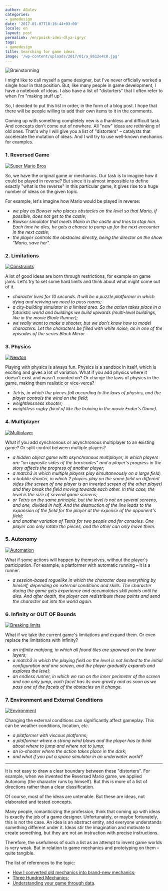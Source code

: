 ```yaml
---
author: AGulev
categories:
- gamedesign
date: '2017-01-07T18:16:44+03:00'
locale: en
layout: post
permalink: /en/poisk-idei-dlya-igry/
tags:
- gamedesign
title: Searching for game ideas
image: '/wp-content/uploads/2017/01/a_8612e4c0.jpg'
---
```



![Brainstorming](/wp-content/uploads/2017/01/a_8612e4c0.jpg)

I might like to call myself a game designer, but I've never officially worked a single hour in that position. But, like many people in game development, I have a notebook of ideas. I also have a list of "distorters" that I often refer to when I'm "making stuff up".

So, I decided to put this list in order, in the form of a blog post. I hope that there will be people willing to add their own items to it in the comments.

Coming up with something completely new is a thankless and difficult task. And concepts don't come out of nowhere. All "new" ideas are rethinking of old ones. That's why I will give you a list of "distorters" – catalysts that accelerate the mutation of ideas. And I will try to use well-known mechanics for examples.
### 1. Reversed Game

[![Super Mario Bros](/wp-content/uploads/2017/01/mario-1985-225x300.png)](/wp-content/uploads/2017/01/mario-1985.png)

So, we have the original game or mechanics. Our task is to imagine how it could be played in reverse? But since it is almost impossible to define exactly "what is the reverse" in this particular game, it gives rise to a huge number of ideas on the given topic.

For example, let's imagine how Mario would be played in reverse:

- *we play as Bowser who places obstacles on the level so that Mario, if possible, does not get to the castle;*
- *Bowser simulator that meets Mario in the castle and tries to stop him. Each time he dies, he gets a chance to pump up for the next encounter in the next castle;*
- *the player controls the obstacles directly, being the director on the show "Mario, save her".*
### 2. Limitations

[![Constraints](/wp-content/uploads/2017/01/ogranicheniya_v_golove-150x150.jpg)](/wp-content/uploads/2017/01/ogranicheniya_v_golove.jpg)

A lot of good ideas are born through restrictions, for example on game jams. Let's try to set some hard limits and think about what might come out of it.

- *character lives for 10 seconds. It will be a puzzle platformer in which dying and reviving we need to pass rooms;*
- *a city-building simulator in a limited area. So the action takes place in a futuristic world and buildings we build upwards (multi-level buildings, like in the movie Blade Runner);*
- *we really want to make a shooter, but we don't know how to model characters. Let the characters be filled with white noise, as in one of the episodes of the series Black Mirror.*
### 3. Physics

[![Newton](/wp-content/uploads/2017/01/Newton1-150x150.jpg)](/wp-content/uploads/2017/01/Newton1.jpg)

Playing with physics is always fun. Physics is a sandbox in itself, which is exciting and gives a lot of variation. What if you add physics where it doesn't exist and wasn't counted on? Or change the laws of physics in the game, making them realistic or vice-verca?

- *Tetris, in which the pieces fall according to the laws of physics, and the player controls the wind on the field;*
- *weightlessness shooter;*
- *weightless rugby (kind of like the training in the movie Ender's Game).*
### 4. Multiplayer

[![Multiplayer](/wp-content/uploads/2017/01/a_5a91ebf5-150x150.jpg)](/wp-content/uploads/2017/01/a_5a91ebf5.jpg)

What if you add synchronous or asynchronous multiplayer to an existing game? Or split control between multiple players?

- *a hidden object game with asynchronous multiplayer, in which players are "on opposite sides of the barricades" and a player's progress in the story affects the progress of another player;*
- *a match3 in which multiple players play simultaneously on a large field;*
- *a bubble shooter, in which 2 players play on the same field on different sides (the screen of one player is an inverted screen of the other player) and they break the field moving towards each other. In this case, the level is the size of several game screens;*
- *or Tetris on the same principle, but the level is not on several screens, and one, divided in half. And the destruction of the line leads to the expansion of the field for the player at the expense of the opponent's field;*
- *and another variation of Tetris for two people and for consoles. One player can only rotate the pieces, and the other can only move them.*
### 5. Autonomy

[![Automation](/wp-content/uploads/2017/01/staroe-rzhavoe-na-igrushke-robota-73036370-150x150.jpg)](/wp-content/uploads/2017/01/staroe-rzhavoe-na-igrushke-robota-73036370.jpg)

What if some actions will happen by themselves, without the player's participation. For example, a platformer with automatic running – it is a runner.

- *a session-based roguelike in which the character does everything by himself, depending on external conditions and skills. The character during the game gets experience and accumulates skill points until he dies. And after death, the player can redistribute these points and send the character out into the world again.*
### 6. Infinity or OUT OF Bounds

[![Breaking limits](/wp-content/uploads/2017/01/comfort-zone-150x150.jpg)](/wp-content/uploads/2017/01/comfort-zone.jpg)

What if we take the current game's limitations and expand them. Or even replace the limitations with infinity?

- *an infinite mahjong, in which all found tiles are spawned on the lower layers;*
- *a match3 in which the playing field on the level is not limited to the initial configuration and one screen, and the player gradually expands and explores the level;*
- *an endless runner, in which we run on the inner perimeter of the screen and can only jump, each facet has its own gravity and as soon as we pass one of the facets of the obstacles on it change.*
### 7. Environment and External Conditions

[![Environment](/wp-content/uploads/2017/01/5ea89bcaf3815687a4e374472b22af50-150x150.jpg)](/wp-content/uploads/2017/01/5ea89bcaf3815687a4e374472b22af50.jpg)

Changing the external conditions can significantly affect gameplay. This can be weather conditions, location, etc.

- *a platformer with viscous platforms;*
- *a platformer where a strong wind blows and the player has to think about where to jump and where not to jump;*
- *an io-shooter where the action takes place in the dark;*
- *and what if you put a space simulator in an underwater world?*

---

It is not easy to draw a clear boundary between these "distorters". For example, when we invented the Reversed Mario game, we applied Autonomy (the character runs by himself). But this is more of a list of directions rather than a clear classification.

Of course, most of the ideas are untenable. But these are ideas, not elaborated and tested concepts.

Many people, romanticizing the profession, think that coming up with ideas is exactly the job of a game designer. Unfortunately, or maybe fortunately, this is not the case. An idea is an abstract entity, and everyone understands something different under it. Ideas stir the imagination and motivate to create something, but they are not an instruction with precise instructions.

Therefore, the usefulness of such a list as an attempt to invent game worlds is very weak. But in relation to game mechanics and prototyping on them – quite tangible.

The list of references to the topic:

- [How I converted old mechanics into brand-new mechanics](https://medium.com/@zarkua/как-я-переделывал-старую-механику-в-абсолютно-новую-3fc66d962f82#.vebp83dty);
- [Three Hundred Mechanics](http://www.squidi.net/three/);
- [Understanding your game through data](https://www.youtube.com/watch?v=8AUK8Vge4-k&t=21s&index=6&list=PLBmERAe8ffea_aFWN6jUrNTEz9vXpW0t0).
